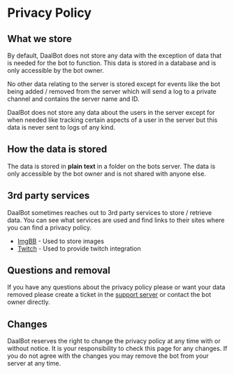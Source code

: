 # Privacy Policy
## What we store
By default, DaalBot does not store any data with the exception of data that is needed for the bot to function. This data is stored in a database and is only accessible by the bot owner.

No other data relating to the server is stored except for events like the bot being added / removed from the server which will send a log to a private channel and contains the server name and ID. 

DaalBot does not store any data about the users in the server except for when needed like tracking certain aspects of a user in the server but this data is never sent to logs of any kind.

## How the data is stored
The data is stored in **plain text** in a folder on the bots server. The data is only accessible by the bot owner and is not shared with anyone else.

## 3rd party services
DaalBot sometimes reaches out to 3rd party services to store / retrieve data. You can see what services are used and find links to their sites where you can find a privacy policy.

* [ImgBB](https://imgbb.com/) - Used to store images
* [Twitch](https://www.twitch.tv/) - Used to provide twitch integration

## Questions and removal
If you have any questions about the privacy policy please or want your data removed please create a ticket in the [support server](https://lnk.daalbot.xyz/HQ) or contact the bot owner directly.

## Changes
DaalBot reserves the right to change the privacy policy at any time with or without notice. It is your responsibility to check this page for any changes. If you do not agree with the changes you may remove the bot from your server at any time.